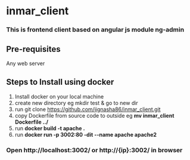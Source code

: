 # inmar_client

### This is frontend client based on angular js module ng-admin

## Pre-requisites
   Any web server

## Steps to Install using docker
  1) Install docker on your local machine
  2) create new directory eg mkdir test & go to new dir 
  3) run git clone https://github.com/jignasha86/inmar_client.git
  4) copy Dockerfile from source code to outside
     eg **mv inmar_client Dockerfile ../**
  5) run **docker build -t apache .**
  6) run **docker run -p 3002:80 -dit --name apache apache2**
 
###  Open http://localhost:3002/ or http://{ip}:3002/ in browser
  


